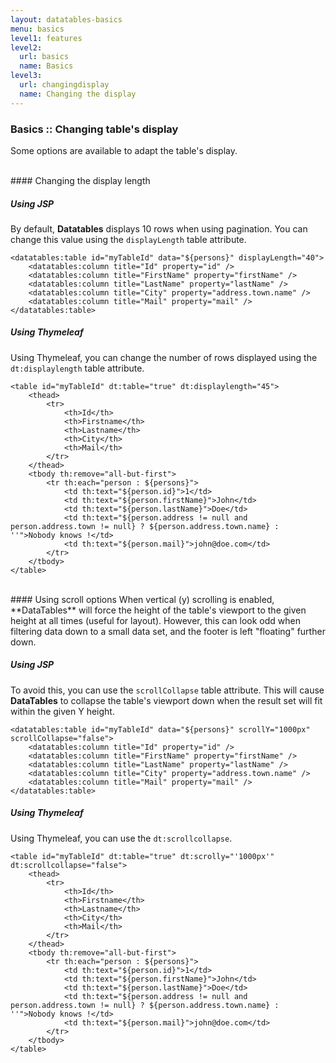 ```yaml
---
layout: datatables-basics
menu: basics
level1: features
level2:
  url: basics
  name: Basics
level3:
  url: changingdisplay
  name: Changing the display
---
```


### Basics :: Changing table\'s display

Some options are available to adapt the table's display. 

<br />
#### Changing the display length

##### Using JSP 
By default, **Datatables** displays 10 rows when using pagination. You can change this value using the `displayLength` table attribute.

    <datatables:table id="myTableId" data="${persons}" displayLength="40">
        <datatables:column title="Id" property="id" />
        <datatables:column title="FirstName" property="firstName" />
        <datatables:column title="LastName" property="lastName" />
        <datatables:column title="City" property="address.town.name" />
        <datatables:column title="Mail" property="mail" />
    </datatables:table>

##### Using Thymeleaf
Using Thymeleaf, you can change the number of rows displayed using the `dt:displaylength` table attribute.

    <table id="myTableId" dt:table="true" dt:displaylength="45">
        <thead>
            <tr>
                <th>Id</th>
                <th>Firstname</th>
                <th>Lastname</th>
                <th>City</th>
                <th>Mail</th>
            </tr>
        </thead>
        <tbody th:remove="all-but-first">
            <tr th:each="person : ${persons}">
                <td th:text="${person.id}">1</td>
                <td th:text="${person.firstName}">John</td>
                <td th:text="${person.lastName}">Doe</td>
                <td th:text="${person.address != null and person.address.town != null} ? ${person.address.town.name} : ''">Nobody knows !</td>
                <td th:text="${person.mail}">john@doe.com</td>
            </tr>
        </tbody>
    </table>

<br />
#### Using scroll options
When vertical (y) scrolling is enabled, **DataTables** will force the height of the table's viewport to the given height at all times (useful for layout). However, this can look odd when filtering data down to a small data set, and the footer is left "floating" further down. 

##### Using JSP 
To avoid this, you can use the `scrollCollapse` table attribute. This will cause **DataTables** to collapse the table's viewport down when the result set will fit within the given Y height.

    <datatables:table id="myTableId" data="${persons}" scrollY="1000px" scrollCollapse="false">
        <datatables:column title="Id" property="id" />
        <datatables:column title="FirstName" property="firstName" />
        <datatables:column title="LastName" property="lastName" />
        <datatables:column title="City" property="address.town.name" />
        <datatables:column title="Mail" property="mail" />
    </datatables:table>

##### Using Thymeleaf
Using Thymeleaf, you can use the `dt:scrollcollapse`.

    <table id="myTableId" dt:table="true" dt:scrolly="'1000px'" dt:scrollcollapse="false">
        <thead>
            <tr>
                <th>Id</th>
                <th>Firstname</th>
                <th>Lastname</th>
                <th>City</th>
                <th>Mail</th>
            </tr>
        </thead>
        <tbody th:remove="all-but-first">
            <tr th:each="person : ${persons}">
                <td th:text="${person.id}">1</td>
                <td th:text="${person.firstName}">John</td>
                <td th:text="${person.lastName}">Doe</td>
                <td th:text="${person.address != null and person.address.town != null} ? ${person.address.town.name} : ''">Nobody knows !</td>
                <td th:text="${person.mail}">john@doe.com</td>
            </tr>
        </tbody>
    </table>



   